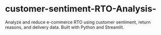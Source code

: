 # customer-sentiment-RTO-Analysis-
Analyze and reduce e-commerce RTO using customer sentiment, return reasons, and delivery data. Built with Python and Streamlit.
